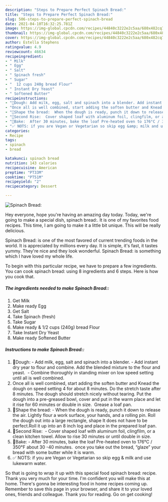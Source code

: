 ```yaml
---
description: "Steps to Prepare Perfect Spinach Bread:"
title: "Steps to Prepare Perfect Spinach Bread:"
slug: 506-steps-to-prepare-perfect-spinach-bread
date: 2021-04-10T16:32:25.781Z
image: https://img-global.cpcdn.com/recipes/44840c3222e2c5aa/680x482cq70/spinach-bread-recipe-main-photo.jpg
thumbnail: https://img-global.cpcdn.com/recipes/44840c3222e2c5aa/680x482cq70/spinach-bread-recipe-main-photo.jpg
cover: https://img-global.cpcdn.com/recipes/44840c3222e2c5aa/680x482cq70/spinach-bread-recipe-main-photo.jpg
author: Estella Stephens
ratingvalue: 4.9
reviewcount: 46634
recipeingredient:
- " Milk"
- " Egg"
- " Salt"
- " Spinach fresh"
- " Sugar"
- "  12 cups 240g bread Flour"
- " Instant Dry Yeast"
- " Softened Butter"
recipeinstructions:
- "🌻Dough: Add milk, egg, salt and spinach into a blender. Add instant dry year to flour and combine. Add the blended mixture to the flour and yeast.  Combine thoroughly in standing mixer on low speed setting until all is well combined."
- "Once all is well combined, start adding the soften butter and Knead the dough on speed setting 4 for about 8 minutes. Do the stretch taste after 8 minutes. The dough should stretch nicely without tearing. Put the dough into a pre-greased bowl, cover and put in the warm place and let it rise for 60 minutes or double in size.  Grease a loaf pan."
- "🌻Shape the bread:  When the dough is ready, punch it down to release the air. Lightly flour a work surface, your hands, and a rolling pin. Roll the dough out into a large rectangle, shape It does not have to be perfect.Roll it up into an 8 inch log and place in the prepared loaf pan."
- "🌻Second Rise:  Cover shaped loaf with aluminum foil, clingfilm, or a clean kitchen towel. Allow to rise 30 minutes or until double in size."
- "🌻Bake:  After 30 minutes, bake the loaf Pre-heated oven to 176°C / 350°F about 30 -40 minutes.  once you take out the bread, “glaze” your bread with some butter while it is warm."
- "✅ NOTS: if you are Vegan or Vegetarian so skip egg &amp; milk and use lukewarm water."
categories:
- Recipe
tags:
- spinach
- bread

katakunci: spinach bread 
nutrition: 143 calories
recipecuisine: American
preptime: "PT33M"
cooktime: "PT51M"
recipeyield: "2"
recipecategory: Dessert

---
```



![Spinach Bread:](https://img-global.cpcdn.com/recipes/44840c3222e2c5aa/680x482cq70/spinach-bread-recipe-main-photo.jpg)

Hey everyone, hope you're having an amazing day today. Today, we're going to make a special dish, spinach bread:. It is one of my favorites food recipes. This time, I am going to make it a little bit unique. This will be really delicious.



Spinach Bread: is one of the most favored of current trending foods in the world. It is appreciated by millions every day. It is simple, it's fast, it tastes yummy. They're nice and they look wonderful. Spinach Bread: is something which I have loved my whole life.


To begin with this particular recipe, we have to prepare a few ingredients. You can cook spinach bread: using 8 ingredients and 6 steps. Here is how you cook that.

<!--inarticleads1-->

##### The ingredients needed to make Spinach Bread::

1. Get  Milk
1. Make ready  Egg
1. Get  Salt
1. Take  Spinach (fresh)
1. Take  Sugar
1. Make ready  &amp; 1/2 cups (240g) bread Flour
1. Take  Instant Dry Yeast
1. Make ready  Softened Butter




<!--inarticleads2-->

##### Instructions to make Spinach Bread::

1. 🌻Dough: - Add milk, egg, salt and spinach into a blender. - Add instant dry year to flour and combine. Add the blended mixture to the flour and yeast.  - Combine thoroughly in standing mixer on low speed setting until all is well combined.
1. Once all is well combined, start adding the soften butter and Knead the dough on speed setting 4 for about 8 minutes. Do the stretch taste after 8 minutes. The dough should stretch nicely without tearing. Put the dough into a pre-greased bowl, cover and put in the warm place and let it rise for 60 minutes or double in size.  Grease a loaf pan.
1. 🌻Shape the bread:  - When the dough is ready, punch it down to release the air. Lightly flour a work surface, your hands, and a rolling pin. Roll the dough out into a large rectangle, shape It does not have to be perfect.Roll it up into an 8 inch log and place in the prepared loaf pan.
1. 🌻Second Rise:  - Cover shaped loaf with aluminum foil, clingfilm, or a clean kitchen towel. Allow to rise 30 minutes or until double in size.
1. 🌻Bake:  - After 30 minutes, bake the loaf Pre-heated oven to 176°C / 350°F about 30 -40 minutes.  once you take out the bread, “glaze” your bread with some butter while it is warm.
1. ✅ NOTS: if you are Vegan or Vegetarian so skip egg &amp; milk and use lukewarm water.




So that is going to wrap it up with this special food spinach bread: recipe. Thank you very much for your time. I'm confident you will make this at home. There's gonna be interesting food in home recipes coming up. Remember to save this page in your browser, and share it to your loved ones, friends and colleague. Thank you for reading. Go on get cooking!
